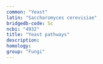 ```yaml
---
common: "Yeast"
latin: "Saccharomyces cerevisiae"
bridgedb-code: Sc
ncbi: "4932"
title: "Yeast pathways"
description:
homology: 
group: "Fungi"
---
```


